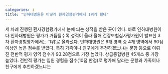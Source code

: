 ```yaml
---
categories: i
title: "인하대병원은 어떻게 환자경험평가에서 1위가 됐나"
---
```

세 차례 진행된 환자경험평가에서 눈에 띄는 성적을 받은 곳이 있다. 바로 인하대병원이다.인하대병원은 평가가 거듭될수록 성적이 올라 올해 건강보험심사평가원이 발표한 3차 환자경험평가에서는 ‘1위’로 올라섰다. 인하대병원은 6개 영역 중 4개 영역에서 90점 이상인 높은 점수를 받았다. 특히 가족이나 친구에게 추천하겠느냐는 문항 등으로 이뤄진 전반적 평가 영역 점수가 93.28점으로 가장 높았다. 상급종합병원 45개소 중 가장 높았다. 전반적 평가는 입원 경험을 점수(10점 만점)로 평가해 달라는 문항과 가족이나 친구에게 추천하겠느냐는